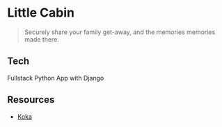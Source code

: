 # Little Cabin

> Securely share your family get-away, and the memories memories made there.

## Tech

Fullstack Python App with Django

## Resources

- [Koka](https://angrystudio.com/themes/koka-free-bootstrap-5-website-template/)
